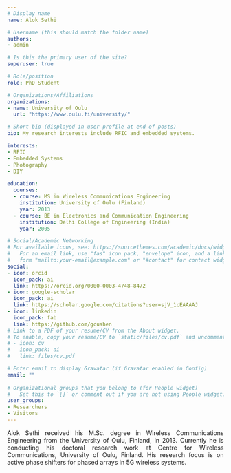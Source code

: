 ```yaml
---
# Display name
name: Alok Sethi

# Username (this should match the folder name)
authors:
- admin

# Is this the primary user of the site?
superuser: true

# Role/position
role: PhD Student

# Organizations/Affiliations
organizations:
- name: University of Oulu
  url: "https://www.oulu.fi/university/"

# Short bio (displayed in user profile at end of posts)
bio: My research interests include RFIC and embedded systems.

interests:
- RFIC
- Embedded Systems
- Photography
- DIY

education:
  courses:
  - course: MS in Wireless Communications Engineering
    institution: University of Oulu (Finland)
    year: 2013
  - course: BE in Electronics and Communication Engineering
    institution: Delhi College of Engineering (India)
    year: 2005

# Social/Academic Networking
# For available icons, see: https://sourcethemes.com/academic/docs/widgets/#icons
#   For an email link, use "fas" icon pack, "envelope" icon, and a link in the
#   form "mailto:your-email@example.com" or "#contact" for contact widget.
social:
- icon: orcid
  icon_pack: ai
  link: https://orcid.org/0000-0003-4748-8472
- icon: google-scholar
  icon_pack: ai
  link: https://scholar.google.com/citations?user=sjV_1cEAAAAJ
- icon: linkedin
  icon_pack: fab
  link: https://github.com/gcushen
# Link to a PDF of your resume/CV from the About widget.
# To enable, copy your resume/CV to `static/files/cv.pdf` and uncomment the lines below.  
# - icon: cv
#   icon_pack: ai
#   link: files/cv.pdf

# Enter email to display Gravatar (if Gravatar enabled in Config)
email: ""
  
# Organizational groups that you belong to (for People widget)
#   Set this to `[]` or comment out if you are not using People widget.  
user_groups:
- Researchers
- Visitors
---
```


<p align="justify">Alok Sethi received his M.Sc. degree in Wireless Communications Engineering from the University of Oulu, Finland, in 2013. Currently he is conducting his doctoral research work at Centre for Wireless Communications, University of Oulu, Finland. His research focus is on active phase shifters for phased arrays in 5G wireless systems.</p>
